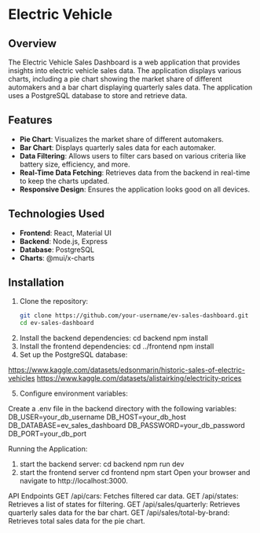 # Electric Vehicle 

## Overview
The Electric Vehicle Sales Dashboard is a web application that provides insights into electric vehicle sales data. The application displays various charts, including a pie chart showing the market share of different automakers and a bar chart displaying quarterly sales data. The application uses a PostgreSQL database to store and retrieve data.

## Features
- **Pie Chart**: Visualizes the market share of different automakers.
- **Bar Chart**: Displays quarterly sales data for each automaker.
- **Data Filtering**: Allows users to filter cars based on various criteria like battery size, efficiency, and more.
- **Real-Time Data Fetching**: Retrieves data from the backend in real-time to keep the charts updated.
- **Responsive Design**: Ensures the application looks good on all devices.

## Technologies Used
- **Frontend**: React, Material UI
- **Backend**: Node.js, Express
- **Database**: PostgreSQL
- **Charts**: @mui/x-charts

## Installation
1. Clone the repository:
   ```bash
   git clone https://github.com/your-username/ev-sales-dashboard.git
   cd ev-sales-dashboard
2. Install the backend dependencies:
   cd backend
   npm install
3. Install the frontend dependencies:
   cd ../frontend
   npm install
4.  Set up the PostgreSQL database:

https://www.kaggle.com/datasets/edsonmarin/historic-sales-of-electric-vehicles
https://www.kaggle.com/datasets/alistairking/electricity-prices


5. Configure environment variables:

Create a .env file in the backend directory with the following variables:
DB_USER=your_db_username
DB_HOST=your_db_host
DB_DATABASE=ev_sales_dashboard
DB_PASSWORD=your_db_password
DB_PORT=your_db_port

Running the Application:
1. start the backend server:
   cd backend
   npm run dev
2. start the frontend server
   cd frontend
   npm start
Open your browser and navigate to http://localhost:3000.

API Endpoints
GET /api/cars: Fetches filtered car data.
GET /api/states: Retrieves a list of states for filtering.
GET /api/sales/quarterly: Retrieves quarterly sales data for the bar chart.
GET /api/sales/total-by-brand: Retrieves total sales data for the pie chart.



